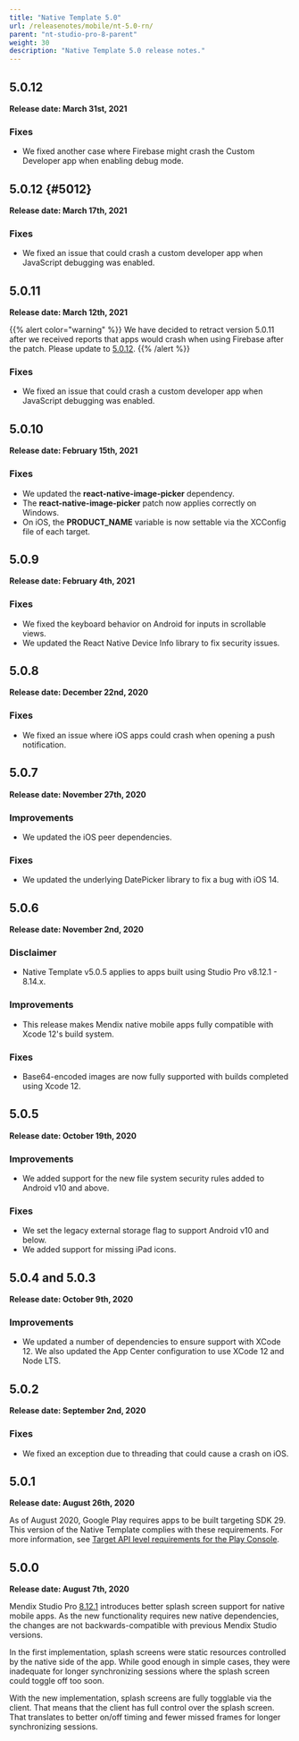 ```yaml
---
title: "Native Template 5.0"
url: /releasenotes/mobile/nt-5.0-rn/
parent: "nt-studio-pro-8-parent"
weight: 30
description: "Native Template 5.0 release notes."
---
```


## 5.0.12

**Release date: March 31st, 2021**

### Fixes

* We fixed another case where Firebase might crash the Custom Developer app when enabling debug mode.

## 5.0.12 {#5012}

**Release date: March 17th, 2021**

### Fixes

* We fixed an issue that could crash a custom developer app when JavaScript debugging was enabled.

## 5.0.11

**Release date: March 12th, 2021**

{{% alert color="warning" %}}
We have decided to retract version 5.0.11 after we received reports that apps would crash when using Firebase after the patch. Please update to [5.0.12](#5012). 
{{% /alert %}}

### Fixes

* We fixed an issue that could crash a custom developer app when JavaScript debugging was enabled.

## 5.0.10

**Release date: February 15th, 2021**

### Fixes

* We updated the **react-native-image-picker** dependency.
* The **react-native-image-picker** patch now applies correctly on Windows.
* On iOS, the **PRODUCT_NAME** variable is now settable via the XCConfig file of each target.

## 5.0.9

**Release date: February 4th, 2021**

### Fixes

* We fixed the keyboard behavior on Android for inputs in scrollable views.
* We updated the React Native Device Info library to fix security issues.

## 5.0.8

**Release date: December 22nd, 2020**

### Fixes

* We fixed an issue where iOS apps could crash when opening a push notification.

## 5.0.7

**Release date: November 27th, 2020**

### Improvements

* We updated the iOS peer dependencies.

### Fixes

* We updated the underlying DatePicker library to fix a bug with iOS 14.

## 5.0.6

**Release date: November 2nd, 2020**

### Disclaimer

* Native Template v5.0.5 applies to apps built using Studio Pro v8.12.1 - 8.14.x.

### Improvements

* This release makes Mendix native mobile apps fully compatible with Xcode 12's build system.

### Fixes

* Base64-encoded images are now fully supported with builds completed using Xcode 12.

## 5.0.5

**Release date: October 19th, 2020**

### Improvements

* We added support for the new file system security rules added to Android v10 and above. 

### Fixes

* We set the legacy external storage flag to support Android v10 and below.
* We added support for missing iPad icons.

## 5.0.4 and 5.0.3 

**Release date: October 9th, 2020**

### Improvements 

* We updated a number of dependencies to ensure support with XCode 12. We also updated the App Center configuration to use XCode 12 and Node LTS.

## 5.0.2

**Release date: September 2nd, 2020**

### Fixes

* We fixed an exception due to threading that could cause a crash on iOS.

## 5.0.1

**Release date: August 26th, 2020**

As of August 2020, Google Play requires apps to be built targeting SDK 29. This version of the Native Template complies with these requirements. For more information, see [Target API level requirements for the Play Console](https://support.google.com/googleplay/android-developer/answer/113469#targetsdk).

## 5.0.0

**Release date: August 7th, 2020**

Mendix Studio Pro [8.12.1](/releasenotes/studio-pro/8.12#8121) introduces better splash screen support for native mobile apps. As the new functionality requires new native dependencies, the changes are not backwards-compatible with previous Mendix Studio versions. 

In the first implementation, splash screens were static resources controlled by the native side of the app. While good enough in simple cases, they were inadequate for longer synchronizing sessions where the splash screen could toggle off too soon.

With the new implementation, splash screens are fully togglable via the client. That means that the client has full control over the splash screen. That translates to better on/off timing and fewer missed frames for longer synchronizing sessions.